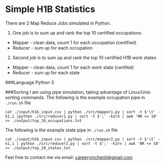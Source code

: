 # Simple H1B Statistics

There are 2 Map Reduce Jobs simulated in Python.

1. One job is to sum up and rank the top 10 certified occupations
 - Mapper - clean data, count 1 for each occupation (certified)
 - Reducer - sum up for each occupation
2. Second job is to sum up and rank the top 10 certified H1B work states
 - Mapper - clean data, count 1 for each work state (certifed)
 - Reducer - sum up for each state

###Language
Python 3

###Sorting
I am using pipe simulation, taking advantage of Linux/Unix sorting commands.
The following is the example occupation pipe in `./run.sh` file

```
cat ./input/h1b_input.csv | python ./src/mapper1.py | sort -t $'\t' -k1,1 |python ./src/reducer1.py | sort -t $';' -k2rn | awk 'NR <= 10' >> ./output/top_10_occupations.txt
```

The following is the example state pipe in `./run.sh` file

```
cat ./input/h1b_input.csv | python ./src/mapper2.py | sort -t $'\t' -k1,1 | python ./src/reducer2.py | sort -t $';' -k2rn | awk 'NR <= 10' >> ./output/top_10_states.txt
```

Feel free to contact me via email: careeryinchenli@gmail.com

 


